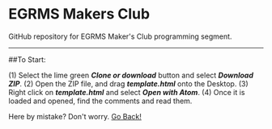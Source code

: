 # EGRMS Makers Club

GitHub repository for EGRMS Maker's Club programming segment.

-------------------------------------------------------------------------------------

##To Start:

(1)  Select the lime green **_Clone or download_** button and select **_Download ZIP_**.
(2)  Open the ZIP file, and drag **_template.html_** onto the Desktop.
(3)  Right click on **_template.html_** and select **_Open with Atom_**.
(4)  Once it is loaded and opened, find the comments and read them.

Here by mistake? Don't worry. [Go Back!](https://github.com/)

